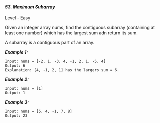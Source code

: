 #### ***53. Maximum Subarray***

Level - Easy

Given an integer array nums, find the contiguous subarray (containing at least one number) which has the largest sum adn return its sum.

A subarray is a contiguous part of an array.

***Example 1:***
```
Input: nums = [-2, 1, -3, 4, -1, 2, 1, -5, 4]
Output: 6
Explanation: [4, -1, 2, 1] has the largers sum = 6.
```


***Example 2:***
```
Input: nums = [1]
Output: 1
```

***Example 3:***
```
Input: nums = [5, 4, -1, 7, 8]
Output: 23
```


